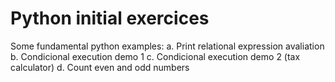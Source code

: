 # Python initial exercices
Some fundamental python examples:
a. Print relational expression avaliation
b. Condicional execution demo 1
c. Condicional execution demo 2 (tax calculator) 
d. Count even and odd numbers
